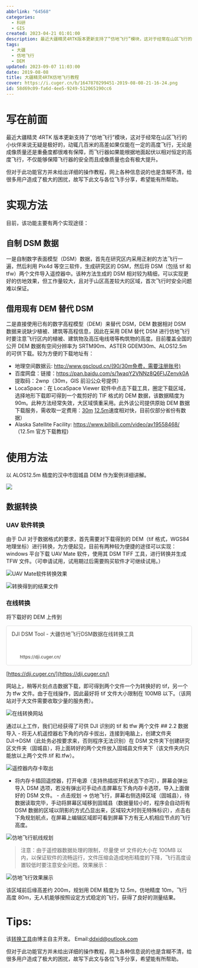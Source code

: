 ```yaml
---
abbrlink: "64568"
categories:
  - 科研
  - GIS
created: 2023-04-21 01:01:00
description: 最近大疆精灵4RTK版本更新支持了“仿地飞行”模块，这对于经常在山区飞行的小伙伴来说无疑是极好的，动辄几百米的高差如果仅能在一定的高度飞行，无论是成像质量还是重叠度都很难有保障，而飞行器如果能根据地面起伏以相对恒定的高度飞行，不仅能够保障飞行器的安全而且成像质量也会有极大提升。但对于此功能官方并未给出详细的操作教程，网上各种信息说的也是含糊不清，给很多用户造成了极大的困扰，故写下此文与各位飞手分享，希望能有所帮助。
tags:
  - 大疆
  - 仿地飞行
  - DEM
updated: 2023-09-07 11:03:00
date: 2019-08-08
title: 大疆精灵4RTK仿地飞行教程
cover: https://i.cuger.cn/b/1647870299451-2019-08-08-21-16-24.png
id: 58d69c09-fa6d-4ee5-9249-512065190cc6
---
```


# 写在前面

最近大疆精灵 4RTK 版本更新支持了“仿地飞行”模块，这对于经常在山区飞行的小伙伴来说无疑是极好的，动辄几百米的高差如果仅能在一定的高度飞行，无论是成像质量还是重叠度都很难有保障，而飞行器如果能根据地面起伏以相对恒定的高度飞行，不仅能够保障飞行器的安全而且成像质量也会有极大提升。

但对于此功能官方并未给出详细的操作教程，网上各种信息说的也是含糊不清，给很多用户造成了极大的困扰，故写下此文与各位飞手分享，希望能有所帮助。

# 实现方法

目前，该功能主要有两个实现途径：

## 自制 DSM 数据

一是自制数字表面模型（DSM）数据，首先在研究区内采用正射的方法飞行一遍，然后利用 Pix4d 等空三软件，生成研究区的 DSM，然后将 DSM（包括 tif 和 tfw）两个文件导入遥控器中。该种方法生成的 DSM 相对较为精细，可以实现更好的仿地效果，但工作量较大，且对于山区高差较大的区域，首次飞行时安全问题难以保证。

## 借用现有 DEM 替代 DSM

二是直接使用已有的数字高程模型（DEM）来替代 DSM，DEM 数据相对 DSM 数据来说缺少植被、建筑等高程信息，因此在采用 DEM 替代 DSM 进行仿地飞行时要注意飞行区内的植被、建筑物及高压电线塔等构筑物的高度。目前覆盖全国的公开 DEM 数据有空间分辨率为 SRTM90m、ASTER GDEM30m、ALOS12.5m 的可供下载。较为方便的下载地址有：

- 地理空间数据云: http://www.gscloud.cn/(90/30m免费，需要注册账号)
- 百度网盘：链接：https://pan.baidu.com/s/1waqY2VNNz8Q6FlJZenvk0A 提取码：2wnp（30m，GIS 前沿公众号提供）
- LocaSpace：在 LocaSpace Viewer 软件中点击下载工具，圈定下载区域，选择地形下载即可得到一个裁剪好的 TIF 格式的 DEM 数据，该数据精度为 90m。此种方法经常失效，大区域慎重采用。此外该公司提供原始 DEM 数据下载服务，需收取一定费用：[30m](http://www.tuxingis.com/resource/aster.html) [12.5m](http://www.tuxingis.com/resource/dem_12_download.html)速度相对快，目前仅部分省份有数据）
- Alaska Satellite Facility: https://www.bilibili.com/video/av19558468/ （12.5m 官方下载教程)

# 使用方法

以 ALOS12.5m 精度的汉中市固城县 DEM 作为案例详细讲解。

![](https://i.cuger.cn/b/1647870269311-2019-08-08-21-14-09.png)

## 数据转换

### UAV 软件转换

由于 DJI 对于数据格式的要求，首先需要对下载得到的 DEM（tif 格式，WGS84 地理坐标）进行转换，为方便起见，目前有两种较为便捷的途径可以实现： windows 平台下载 UAV Mate 软件，使用其 DSM TIFF 工具，进行转换并生成 TFW 文件。（可申请试用，试用期过后需要购买软件才可继续试用。）

![UAV Mate软件转换效果](https://i.cuger.cn/b/1647870272853-2019-08-08-21-14-42.png)

![转换得到的结果文件](https://i.cuger.cn/b/1647870283789-2019-08-08-21-14-56.png)

### 在线转换

将下载好的 DEM 上传到

<div style="width: 100%; margin-top: 4px; margin-bottom: 4px;"><div style="display: flex; background:white;border-radius:5px"><a href="https://dji.cuger.cn/"target="_blank"rel="noopener noreferrer"style="display: flex; color: inherit; text-decoration: none; user-select: none; transition: background 20ms ease-in 0s; cursor: pointer; flex-grow: 1; min-width: 0px; flex-wrap: wrap-reverse; align-items: stretch; text-align: left; overflow: hidden; border: 1px solid rgba(55, 53, 47, 0.16); border-radius: 5px; position: relative; fill: inherit;"><div style="flex: 4 1 180px; padding: 12px 14px 14px; overflow: hidden; text-align: left;"><div style="font-size: 14px; line-height: 20px; color: rgb(55, 53, 47); white-space: nowrap; overflow: hidden; text-overflow: ellipsis; min-height: 24px; margin-bottom: 2px;">DJI DSM Tool - 大疆仿地飞行DSM数据在线转换工具</div><div style="font-size: 12px; line-height: 16px; color: rgba(55, 53, 47, 0.65); height: 32px; overflow: hidden;"></div><div style="display: flex; margin-top: 6px; height: 16px;"><img src="https://dji.cuger.cn/favicon.ico"style="width: 16px; height: 16px; min-width: 16px; margin-right: 6px;"><div style="font-size: 12px; line-height: 16px; color: rgb(55, 53, 47); white-space: nowrap; overflow: hidden; text-overflow: ellipsis;">https://dji.cuger.cn/</div></div></div></a></div></div>

[https://dji.cuger.cn/](https://dji.cuger.cn/)

网站上，稍等片刻点击数据下载，即可得到两个文件一个为转换好的 tif，另一个为 tfw 文件。由于在线操作，因此最好将 tif 文件大小限制在 100MB 以下。（该网站对于大文件需要收取少量的服务费）。

![在线转换网站](https://i.cuger.cn/b/1647870278030-2019-08-08-21-15-19.png)

通过以上工作，我们已经获得了可供 DJI 识别的 tif 和 tfw 两个文件 ## 2.2 数据导入 - 将无人机遥控器右下角的内存卡拔出，连接到电脑上，创建文件夹 DJI→DSM（此处务必按要求来，否则程序无法识别）在 DSM 文件夹下创建研究区文件夹（固城县），将上面转好的两个文件放入固城县文件夹下（该文件夹内只能放以上两个文件.tif 和.tfw）。

![遥控器内存卡取出](https://i.cuger.cn/b/1647870293374-2019-08-08-21-15-43.png)

- 将内存卡插回遥控器，打开电源（支持热插拔开机状态下亦可），屏幕会弹出导入 DSM 选项，若没有弹出可手动点击屏幕左下角内存卡选项，导入上面做好的 DSM 文件。 - 点击规划 → 仿地飞行，屏幕右侧选择区域（固城县），待数据读取完毕，手动将屏幕区域移到固城县（数据量较小时，程序会自动将有 DSM 数据的区域以阴影的方式凸显出来，区域较大时则无特殊标识），点击右下角规划航点，在屏幕上编辑区域即可看到屏幕下方有无人机相应节点的飞行高度。

![仿地飞行航线规划](https://i.cuger.cn/b/1647870296269-2019-08-08-21-15-59.png)

> 注意：由于遥控器数据处理的限制，尽量使 tif 文件的大小在 100MB 以内，以保证软件的流畅运行，文件压缩会造成地形精度的下降，飞行高度设置较低时要注意安全问题。效果展示：

![仿地飞行效果展示](https://i.cuger.cn/b/1647870299451-2019-08-08-21-16-24.png)

该区域前后缘高差约 200m，规划用 DEM 精度为 12.5m，仿地精度 10m，飞行高度 80m，无人机能够按照设定方式稳定的飞行，获得了良好的测量结果。

# Tips:

该[转换工具](https://dji.cuger.cn/)由博主自主开发。 Email:[ddxid@outlook.com](mailto:ddxid@outlook.com)

但对于此功能官方并未给出详细的操作教程，网上各种信息说的也是含糊不清，给很多用户造成了极大的困扰，故写下此文与各位飞手分享，希望能有所帮助。

